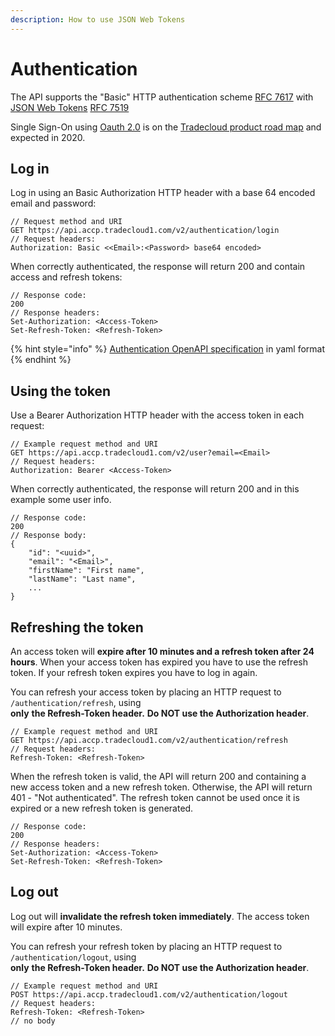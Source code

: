 ```yaml
---
description: How to use JSON Web Tokens
---
```


# Authentication

The API supports the "Basic" HTTP authentication scheme [RFC 7617](https://tools.ietf.org/html/rfc7617) with [JSON Web Tokens](https://jwt.io/) [RFC 7519](https://tools.ietf.org/html/rfc7519)

Single Sign-On using [Oauth 2.0](https://oauth.net/2/) is on the [Tradecloud product road map](https://trello.com/b/CQomIRLJ/tradecloud-product-roadmap) and expected in 2020.

## Log in

Log in using an Basic Authorization HTTP header with a base 64 encoded email and password:

```text
// Request method and URI
GET https://api.accp.tradecloud1.com/v2/authentication/login
// Request headers:
Authorization: Basic <<Email>:<Password> base64 encoded>
```

When correctly authenticated, the response will return 200 and contain access and refresh tokens:

```text
// Response code:
200
// Response headers:
Set-Authorization: <Access-Token>
Set-Refresh-Token: <Refresh-Token>
```

{% hint style="info" %}
[Authentication OpenAPI specification](https://api.accp.tradecloud1.com/v2/authentication/specs.yaml) in yaml format
{% endhint %}

## Using the token

Use a Bearer Authorization HTTP header with the access token in each request:

```text
// Example request method and URI
GET https://api.accp.tradecloud1.com/v2/user?email=<Email>
// Request headers:
Authorization: Bearer <Access-Token>
```

When correctly authenticated, the response will return 200 and in this example some user info.

```text
// Response code:
200
// Response body:
{
    "id": "<uuid>",
    "email": "<Email>",
    "firstName": "First name",
    "lastName": "Last name",
    ...
}
```

## Refreshing the token

An access token will **expire after 10 minutes and a refresh token after 24 hours**. When your access token has expired you have to use the refresh token. If your refresh token expires you have to log in again.

You can refresh your access token by placing an HTTP request to `/authentication/refresh`, using   
**only** **the Refresh-Token header.** **Do NOT use the Authorization header**.

```text
// Example request method and URI
GET https://api.accp.tradecloud1.com/v2/authentication/refresh
// Request headers:
Refresh-Token: <Refresh-Token>
```

When the refresh token is valid, the API will return 200 and containing a new access token and a new refresh token. Otherwise, the API will return 401 - "Not authenticated". The refresh token cannot be used once it is expired or a new refresh token is generated.

```text
// Response code:
200
// Response headers:
Set-Authorization: <Access-Token>
Set-Refresh-Token: <Refresh-Token>
```

## Log out

Log out will **invalidate the refresh token immediately**. The access token will expire after 10 minutes.

You can refresh your refresh token by placing an HTTP request to `/authentication/logout`, using   
**only** **the Refresh-Token header.** **Do NOT use the Authorization header**.

```text
// Example request method and URI
POST https://api.accp.tradecloud1.com/v2/authentication/logout
// Request headers:
Refresh-Token: <Refresh-Token>
// no body
```



